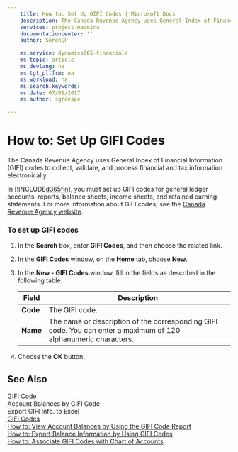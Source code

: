 ```yaml
---
    title: How to: Set Up GIFI Codes | Microsoft Docs
    description: The Canada Revenue Agency uses General Index of Financial Information (GIFI) codes to collect, validate, and process financial and tax information electronically.
    services: project-madeira
    documentationcenter: ''
    author: SorenGP

    ms.service: dynamics365-financials
    ms.topic: article
    ms.devlang: na
    ms.tgt_pltfrm: na
    ms.workload: na
    ms.search.keywords:
    ms.date: 07/01/2017
    ms.author: sgroespe

---
```

# How to: Set Up GIFI Codes
The Canada Revenue Agency uses General Index of Financial Information (GIFI) codes to collect, validate, and process financial and tax information electronically.  
  
 In [!INCLUDE[d365fin](../../includes/d365fin_md.md)], you must set up GIFI codes for general ledger accounts, reports, balance sheets, income sheets, and retained earning statements. For more information about GIFI codes, see the [Canada Revenue Agency website](http://go.microsoft.com/fwlink/?LinkId=214332).  
  
### To set up GIFI codes  
  
1.  In the **Search** box, enter **GIFI Codes**, and then choose the related link.  
  
2.  In the **GIFI Codes** window, on the **Home** tab, choose **New**.  
  
3.  In the **New - GIFI Codes** window, fill in the fields as described in the following table.  
  
    |Field|Description|  
    |---------------------------------|---------------------------------------|  
    |**Code**|The GIFI code.|  
    |**Name**|The name or description of the corresponding GIFI code. You can enter a maximum of 120 alphanumeric characters.|  
  
4.  Choose the **OK** button.  
  
## See Also  
 GIFI Code   
 Account Balances by GIFI Code   
 Export GIFI Info. to Excel   
 [GIFI Codes](gifi-codes.md)   
 [How to: View Account Balances by Using the GIFI Code Report](how-to-view-account-balances-by-using-the-gifi-code-report.md)   
 [How to: Export Balance Information by Using GIFI Codes](how-to-export-balance-information-by-using-gifi-codes.md)   
 [How to: Associate GIFI Codes with Chart of Accounts](how-to-associate-gifi-codes-with-chart-of-accounts.md)